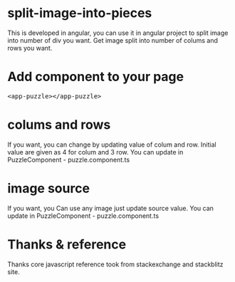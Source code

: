 # split-image-into-pieces
This is developed in angular, you can use it in angular project to split image into number of div you want.
Get image split into number of colums and rows you want. 

# Add component to your page
<pre>&lt;<span>app-puzzle</span><span></span></span>&gt;&lt;/<span>app-puzzle</span>&gt;</pre>

# colums and rows
If you want, you can change by updating value of colum and row. Initial value are given as 4 for colum and 3 row. You can update in PuzzleComponent - puzzle.component.ts

# image source
If you want, you Can use any image just update source value. You can update in PuzzleComponent - puzzle.component.ts

# Thanks & reference
Thanks core javascript reference took from stackexchange and stackblitz site.
